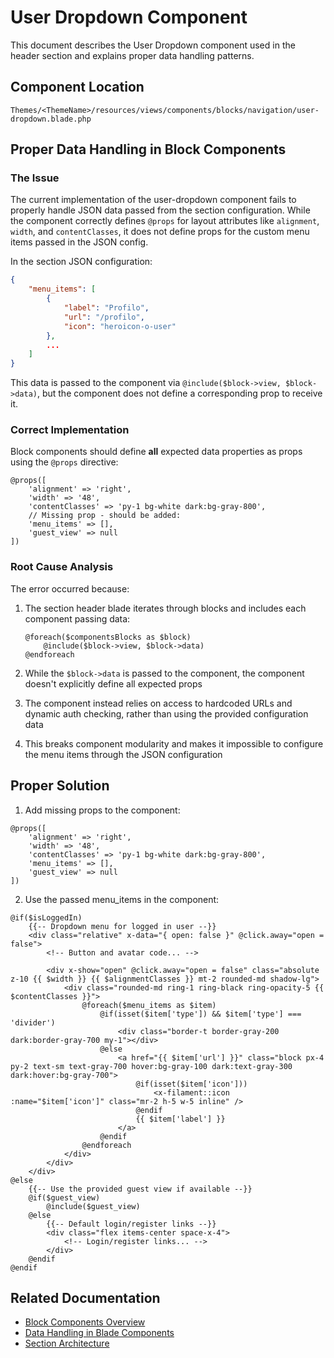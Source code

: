 # User Dropdown Component

This document describes the User Dropdown component used in the header section and explains proper data handling patterns.

## Component Location

```
Themes/<ThemeName>/resources/views/components/blocks/navigation/user-dropdown.blade.php
```

## Proper Data Handling in Block Components

### The Issue

The current implementation of the user-dropdown component fails to properly handle JSON data passed from the section configuration. While the component correctly defines `@props` for layout attributes like `alignment`, `width`, and `contentClasses`, it does not define props for the custom menu items passed in the JSON config.

In the section JSON configuration:

```json
{
    "menu_items": [
        {
            "label": "Profilo",
            "url": "/profilo",
            "icon": "heroicon-o-user"
        },
        ...
    ]
}
```

This data is passed to the component via `@include($block->view, $block->data)`, but the component does not define a corresponding prop to receive it.

### Correct Implementation

Block components should define **all** expected data properties as props using the `@props` directive:

```blade
@props([
    'alignment' => 'right',
    'width' => '48',
    'contentClasses' => 'py-1 bg-white dark:bg-gray-800',
    // Missing prop - should be added:
    'menu_items' => [],
    'guest_view' => null
])
```

### Root Cause Analysis

The error occurred because:

1. The section header blade iterates through blocks and includes each component passing data:
   ```blade
   @foreach($componentsBlocks as $block)
       @include($block->view, $block->data)
   @endforeach
   ```

2. While the `$block->data` is passed to the component, the component doesn't explicitly define all expected props

3. The component instead relies on access to hardcoded URLs and dynamic auth checking, rather than using the provided configuration data

4. This breaks component modularity and makes it impossible to configure the menu items through the JSON configuration

## Proper Solution

1. Add missing props to the component:

```blade
@props([
    'alignment' => 'right',
    'width' => '48',
    'contentClasses' => 'py-1 bg-white dark:bg-gray-800',
    'menu_items' => [],
    'guest_view' => null
])
```

2. Use the passed menu_items in the component:

```blade
@if($isLoggedIn)
    {{-- Dropdown menu for logged in user --}}
    <div class="relative" x-data="{ open: false }" @click.away="open = false">
        <!-- Button and avatar code... -->

        <div x-show="open" @click.away="open = false" class="absolute z-10 {{ $width }} {{ $alignmentClasses }} mt-2 rounded-md shadow-lg">
            <div class="rounded-md ring-1 ring-black ring-opacity-5 {{ $contentClasses }}">
                @foreach($menu_items as $item)
                    @if(isset($item['type']) && $item['type'] === 'divider')
                        <div class="border-t border-gray-200 dark:border-gray-700 my-1"></div>
                    @else
                        <a href="{{ $item['url'] }}" class="block px-4 py-2 text-sm text-gray-700 hover:bg-gray-100 dark:text-gray-300 dark:hover:bg-gray-700">
                            @if(isset($item['icon']))
                                <x-filament::icon :name="$item['icon']" class="mr-2 h-5 w-5 inline" />
                            @endif
                            {{ $item['label'] }}
                        </a>
                    @endif
                @endforeach
            </div>
        </div>
    </div>
@else
    {{-- Use the provided guest view if available --}}
    @if($guest_view)
        @include($guest_view)
    @else
        {{-- Default login/register links --}}
        <div class="flex items-center space-x-4">
            <!-- Login/register links... -->
        </div>
    @endif
@endif
```

## Related Documentation

- [Block Components Overview](./README.md)
- [Data Handling in Blade Components](../blade-data-handling.md)
- [Section Architecture](../sections/README.md)
